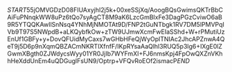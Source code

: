 $START$55jOMVGDzD08FIUAxyjhI2j5k+00xeSSjXq/AoogBQsGwimsQKTrBbCAiFuPNnqkWW8uPz6tQo7syAgCT8M9aK6LzcGmBIxFe3DagPGzCviwO6aB9R5YTQQKAwIlSnNsq4YNhMjNMOTAt9D/FNP2tGuNTbgk1RV7DM5lPMVPqIVb9T97S5NWpdB+aLKQybfkOw+zTW9UJmwXcmFwEIaSShd+W+rPMutiUzEnUf1GBFy+y+DovQFUidMyCaxs7wGHbHFeQjWyOplTNIAc2JhcAPZnwA4QeT9j5D6p9nXqmQBZACmNKRTlXfnfF/IKpRYsaAaQlhl3RUQ5p3lg6+IXgE0lZGwmXBgth0ZJWdycsWyy01YR0JjIb7WYFmXI+FJ6nmsKpj4FpOwQXZnVKhhHeXddUnEm4uQDGuglFsUN9/Optrp+VFQvRoEOf2ismacP$END$